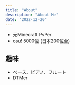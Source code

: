 ```yaml
---
title: "About"
description: "About Me"
date: "2022-12-20"
---
```


* 元Minecraft PvPer
* osu! 5000位 (日本200位台)

## 趣味
* ベース、ピアノ、フルート
* DTMer